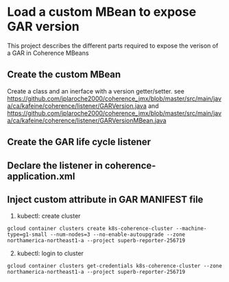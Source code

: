# Load a custom MBean to expose GAR version
This project describes the different parts required to expose the verison of a GAR in Coherence MBeans

## Create the custom MBean

Create a class and an inerface with a version getter/setter. see https://github.com/jplaroche2000/coherence_jmx/blob/master/src/main/java/ca/kafeine/coherence/listener/GARVersion.java and https://github.com/jplaroche2000/coherence_jmx/blob/master/src/main/java/ca/kafeine/coherence/listener/GARVersionMBean.java

## Create the GAR life cycle listener



## Declare the listener in coherence-application.xml

## Inject custom attribute in GAR MANIFEST file


1. kubectl: create cluster
```
gcloud container clusters create k8s-coherence-cluster --machine-type=g1-small --num-nodes=3 --no-enable-autoupgrade --zone northamerica-northeast1-a --project superb-reporter-256719
```

2. kubectl: login to cluster 
```
gcloud container clusters get-credentials k8s-coherence-cluster --zone northamerica-northeast1-a --project superb-reporter-256719 
```
